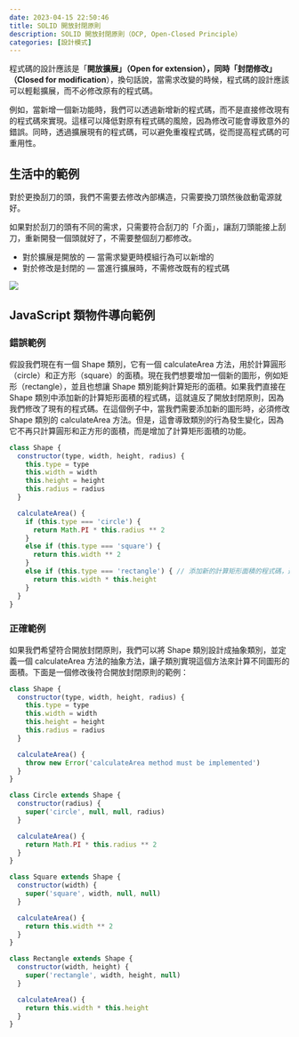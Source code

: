 ```yaml
---
date: 2023-04-15 22:50:46
title: SOLID 開放封閉原則
description: SOLID 開放封閉原則（OCP, Open-Closed Principle）
categories: [設計模式]
---
```


程式碼的設計應該是「**開放擴展」（Open for extension），同時「封閉修改」（Closed for modification**），換句話說，當需求改變的時候，程式碼的設計應該可以輕鬆擴展，而不必修改原有的程式碼。

例如，當新增一個新功能時，我們可以透過新增新的程式碼，而不是直接修改現有的程式碼來實現。這樣可以降低對原有程式碼的風險，因為修改可能會導致意外的錯誤。同時，透過擴展現有的程式碼，可以避免重複程式碼，從而提高程式碼的可重用性。

## 生活中的範例

對於更換刮刀的頭，我們不需要去修改內部構造，只需要換刀頭然後啟動電源就好。

如果對於刮刀的頭有不同的需求，只需要符合刮刀的「介面」，讓刮刀頭能接上刮刀，重新開發一個頭就好了，不需要整個刮刀都修改。

- 對於擴展是開放的 — 當需求變更時模組行為可以新增的
- 對於修改是封閉的 — 當進行擴展時，不需修改既有的程式碼

![](https://i.imgur.com/84yOvhF.png)

## JavaScript 類物件導向範例

### 錯誤範例

假設我們現在有一個 Shape 類別，它有一個 calculateArea 方法，用於計算圓形（circle）和正方形（square）的面積。現在我們想要增加一個新的圖形，例如矩形（rectangle），並且也想讓 Shape 類別能夠計算矩形的面積。如果我們直接在 Shape 類別中添加新的計算矩形面積的程式碼，這就違反了開放封閉原則，因為我們修改了現有的程式碼。在這個例子中，當我們需要添加新的圖形時，必須修改 Shape 類別的 calculateArea 方法。但是，這會導致類別的行為發生變化，因為它不再只計算圓形和正方形的面積，而是增加了計算矩形面積的功能。

```js
class Shape {
  constructor(type, width, height, radius) {
    this.type = type
    this.width = width
    this.height = height
    this.radius = radius
  }

  calculateArea() {
    if (this.type === 'circle') {
      return Math.PI * this.radius ** 2
    }
    else if (this.type === 'square') {
      return this.width ** 2
    }
    else if (this.type === 'rectangle') { // 添加新的計算矩形面積的程式碼，違反了開放封閉原則
      return this.width * this.height
    }
  }
}
```

### 正確範例

如果我們希望符合開放封閉原則，我們可以將 Shape 類別設計成抽象類別，並定義一個 calculateArea 方法的抽象方法，讓子類別實現這個方法來計算不同圖形的面積。下面是一個修改後符合開放封閉原則的範例：

```js
class Shape {
  constructor(type, width, height, radius) {
    this.type = type
    this.width = width
    this.height = height
    this.radius = radius
  }

  calculateArea() {
    throw new Error('calculateArea method must be implemented')
  }
}

class Circle extends Shape {
  constructor(radius) {
    super('circle', null, null, radius)
  }

  calculateArea() {
    return Math.PI * this.radius ** 2
  }
}

class Square extends Shape {
  constructor(width) {
    super('square', width, null, null)
  }

  calculateArea() {
    return this.width ** 2
  }
}

class Rectangle extends Shape {
  constructor(width, height) {
    super('rectangle', width, height, null)
  }

  calculateArea() {
    return this.width * this.height
  }
}
```
